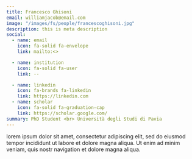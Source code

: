 ```yaml
---
title: Francesco Ghisoni
email: williamjacob@email.com
image: "/images/fs/people/francescoghisoni.jpg"
description: this is meta description
social:
  - name: email
    icon: fa-solid fa-envelope
    link: mailto:<>

  - name: institution
    icon: fa-solid fa-user
    link: --

  - name: linkedin
    icon: fa-brands fa-linkedin
    link: https://linkedin.com
  - name: scholar
    icon: fa-solid fa-graduation-cap
    link: https://scholar.google.com/
summary: PhD Student <br> Università degli Studi di Pavia
---
```


lorem ipsum dolor sit amet, consectetur adipiscing elit, sed do eiusmod tempor incididunt ut labore et dolore magna aliqua. Ut enim ad minim veniam, quis nostr navigation et dolore magna aliqua.
